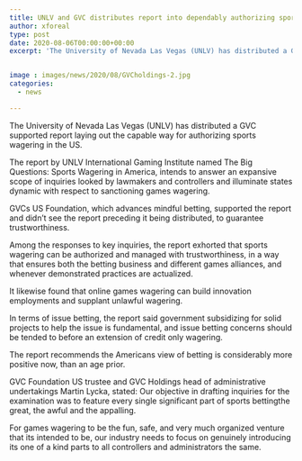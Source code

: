 ```yaml
---
title: UNLV and GVC distributes report into dependably authorizing sports wagering in the US
author: xforeal 
type: post
date: 2020-08-06T00:00:00+00:00
excerpt: 'The University of Nevada Las Vegas (UNLV) has distributed a GVC supported report sketching out the dependable way for sanctioning games wagering in the US '


image : images/news/2020/08/GVCholdings-2.jpg
categories:
  - news

---
```

The University of Nevada Las Vegas (UNLV) has distributed a GVC supported report laying out the capable way for authorizing sports wagering in the US. 

The report by UNLV International Gaming Institute named The Big Questions: Sports Wagering in America, intends to answer an expansive scope of inquiries looked by lawmakers and controllers and illuminate states dynamic with respect to sanctioning games wagering. 

GVCs US Foundation, which advances mindful betting, supported the report and didn&#8217;t see the report preceding it being distributed, to guarantee trustworthiness. 

Among the responses to key inquiries, the report exhorted that sports wagering can be authorized and managed with trustworthiness, in a way that ensures both the betting business and different games alliances, and whenever demonstrated practices are actualized. 

It likewise found that online games wagering can build innovation employments and supplant unlawful wagering. 

In terms of issue betting, the report said government subsidizing for solid projects to help the issue is fundamental, and issue betting concerns should be tended to before an extension of credit only wagering. 

The report recommends the Americans view of betting is considerably more positive now, than an age prior. 

GVC Foundation US trustee and GVC Holdings head of administrative undertakings Martin Lycka, stated: Our objective in drafting inquiries for the examination was to feature every single significant part of sports bettingthe great, the awful and the appalling. 

For games wagering to be the fun, safe, and very much organized venture that its intended to be, our industry needs to focus on genuinely introducing its one of a kind parts to all controllers and administrators the same.